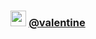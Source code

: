 <h3 align="center"><img src="https://cdn.discordapp.com/emojis/1136989029989109820.gif" height="25px"> <a href="https://xyl.lol/valentine">@valentine</a></h2>

<p href="https://discord.com/users/1087409930438455386" align="center">
    <img alt="" src=https://lanyard-profile-readme.vercel.app/api/1087409930438455386/>
</p>
